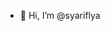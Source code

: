- 👋 Hi, I’m @syariflya





<!---
syariflya/syariflya is a ✨ special ✨ repository because its `README.md` (this file) appears on your GitHub profile.
You can click the Preview link to take a look at your changes.
--->
